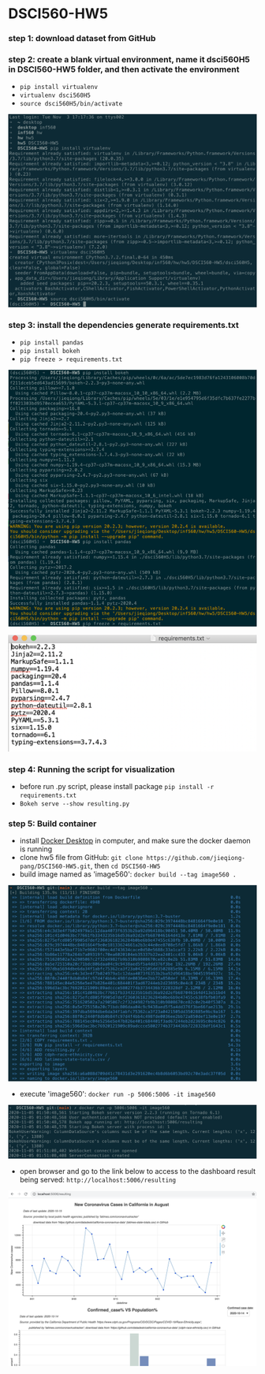 # DSCI560-HW5

### step 1: download dataset from GitHub

### step 2: create a blank virtual environment, name it dsci560H5 in DSCI560-HW5 folder, and then activate the environment
- `pip install virtualenv`
- `virtualenv dsci560H5`
- `source dsci560H5/bin/activate`

![data](https://github.com/jieqiong-pang/DSCI560-HW5/blob/main/Screenshot1.png)

### step 3: install the dependencies generate requirements.txt
- `pip install pandas`
- `pip install bokeh`
- `pip freeze > requirements.txt`

![data](https://github.com/jieqiong-pang/DSCI560-HW5/blob/main/Screenshot2.png)

![data](https://github.com/jieqiong-pang/DSCI560-HW5/blob/main/Screenshot3.png)

### step 4: Running the script for visualization
- before run .py script, please install package `pip install -r requirements.txt`
- `Bokeh serve --show resulting.py`

### step 5: Build container
- install [Docker Desktop](https://www.docker.com/products/docker-desktop) in computer, and make sure the docker daemon is running
- clone hw5 file from GitHub: `git clone https://github.com/jieqiong-pang/DSCI560-HW5.git`, then `cd DSCI560-HW5`
- build image named as 'image560': `docker build --tag image560 .`

![data](https://github.com/jieqiong-pang/DSCI560-HW5/blob/main/Screenshot4.png)

- execute 'image560': `docker run -p 5006:5006 -it image560`

![data](https://github.com/jieqiong-pang/DSCI560-HW5/blob/main/Screenshot5.png)

- open browser and go to the link below to access to the dashboard result being served:
`http://localhost:5006/resulting`

![data](https://github.com/jieqiong-pang/DSCI560-HW5/blob/main/Screenshot6.png)
